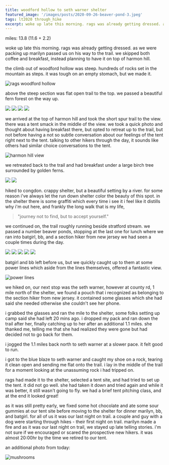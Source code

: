 ```yaml
---
title: woodford hollow to seth warner shelter
featured_image: '/images/posts/2020-09-26-beaver-pond-3.jpeg'
tags: lt2020 through_hike
excerpt: woke up late this morning. rags was already getting dressed. as we were packing up marilyn passed us on his way to the trail. we skipped both coffee and breakfast, instead planning to have it on top of harmon hill.
---
```


miles: 13.8 (11.6 + 2.2)

woke up late this morning. rags was already getting dressed. as we were packing up marilyn passed us on his way to the trail. we skipped both coffee and breakfast, instead planning to have it on top of harmon hill.

the climb out of woodford hollow was steep. hundreds of rocks set in the mountain as steps. it was tough on an empty stomach, but we made it.

![rags woodford hollow](/images/posts/2020-09-26-rags-woodford-hollow.jpeg)

above the steep section was flat open trail to the top. we passed a beautiful fern forest on the way up.

<div class="gallery" data-columns="2">
	<img src="/images/posts/2020-09-26-rags-fern-forest-1.jpeg">
	<img src="/images/posts/2020-09-26-fern-forest.jpeg">
	<img src="/images/posts/2020-09-26-rags-fern-forest-2.jpeg">
	<img src="/images/posts/2020-09-26-rags-fern-forest-3.jpeg">
</div>

we arrived at the top of harmon hill and took the short spur trail to the view. there was a tent smack in the middle of the view. we took a quick photo and thought about having breakfast there, but opted to retreat up to the trail, but not before having a not so subtle conversation about our feelings of the tent right next to the tent. talking to other hikers through the day, it sounds like others had similar choice conversations to the tent.

![harmon hill view](/images/posts/2020-09-26-harmon-hill-view.jpeg)

we retreated back to the trail and had breakfast under a large birch tree surrounded by golden ferns.

<div class="gallery" data-columns="2">
	<img src="/images/posts/2020-09-26-harmon-hill-breakfast-1.jpeg">
	<img src="/images/posts/2020-09-26-harmon-hill-breakfast-2.jpeg">
</div>

hiked to congdon. crappy shelter, but a beautiful setting by a river. for some reason i've always let the run down shelter color the beauty of this spot. in the shelter there is some graffiti which every time i see it i feel like it distills why i'm out here, and frankly the long walk that is my life,

> "journey not to find, but to accept yourself."

we continued on, the trail roughly running beside stratford stream. we passed a number beaver ponds, stopping at the last one for lunch where we ran into batgirl, bb, and a section hiker from new jersey we had seen a couple times during the day.

<div class="gallery" data-columns="3">
	<img src="/images/posts/2020-09-26-beaver-pond-1.jpeg">
	<img src="/images/posts/2020-09-26-beaver-pond-2.jpeg">
	<img src="/images/posts/2020-09-26-rags-beaver-pond.jpeg">
	<img src="/images/posts/2020-09-26-beaver-pond-3.jpeg">
	<img src="/images/posts/2020-09-26-beaver-pond-4.jpeg">
</div>

batgirl and bb left before us, but we quickly caught up to them at some power lines which aside from the lines themselves, offered a fantastic view.

![power lines](/images/posts/2020-09-26-power-lines.jpeg)

we hiked on, our next stop was the seth warner, however at county rd, 1 mile north of the shelter, we found a pouch that i recognized as belonging to the section hiker from new jersey. it contained some glasses which she had said she needed otherwise she couldn't see her phone.

i grabbed the glasses and ran the mile to the shelter, some folks setting up camp said she had left 20 mins ago. i dropped my pack and ran down the trail after her, finally catching up to her after an additional 1.1 miles. she thanked me, telling me that she had realized they were gone but had decided not to go back for them.

i jogged the 1.1 miles back north to seth warner at a slower pace. it felt good to run.

i got to the blue blaze to seth warner and caught my shoe on a rock, tearing it clean open and sending me flat onto the trail. i lay in the middle of the trail for a moment looking at the unassuming rock i had tripped on.

rags had made it to the shelter, selected a tent site, and had tried to set up the tent. it did not go well. she had taken it down and tried again and while it was better, it still wasn't going to fly. we had a brief tent pitching class, and at the end it looked great!

as it was still pretty early, we fixed some hot chocolate and ate some sour gummies at our tent site before moving to the shelter for dinner marilyn, bb, and batgirl. for all of us it was our last night on trail. a couple and guy with a dog were starting through hikes - their first night on trail. marilyn made a fire and as it was our last night on trail, we stayed up late telling stories. i'm not sure if we encouraged or scared the prospective new hikers. it was almost 20:00hr by the time we retired to our tent.

an additional photo from today:

![mushrooms](/images/posts/2020-09-26-mushrooms.jpeg)
